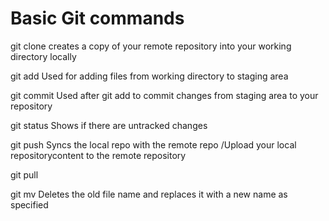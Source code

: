 # Basic Git commands

git clone
creates a copy of your remote repository into your working directory locally

git add
Used for adding files from working directory to staging area

git commit
Used after git add to commit changes from staging area to your repository

git status
Shows if there are untracked changes

git push
Syncs the local repo with the remote repo /Upload your local repositorycontent to the remote repository

git pull


git mv
Deletes the old file name and replaces it with a new name as specified